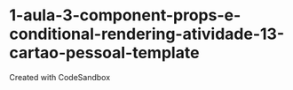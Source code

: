 # 1-aula-3-component-props-e-conditional-rendering-atividade-13-cartao-pessoal-template
Created with CodeSandbox
